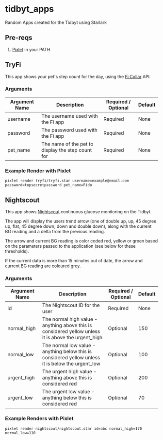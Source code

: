 # tidbyt_apps
Random Apps created for the Tidbyt using Starlark

## Pre-reqs
1. [Pixlet](https://github.com/tidbyt/pixlet) in your PATH

## TryFi 
This app shows your pet's step count for the day, using the [Fi Collar](https://tryfi.com/) API.

### Arguments
| Argument Name | Description | Required / Optional | Default |
| --- | --- | --- | --- |
| username | The username used with the Fi app | Required | None |
| password | The password used with the Fi app | Required | None |
| pet_name | The name of the pet to display the step count for | Required | None |

### Example Render with Pixlet
`pixlet render tryfi/tryfi.star username=example@email.com password=topsecretpassword pet_name=Fido`

## Nightscout
This app shows [Nightscout](https://nightscout.github.io) continuous glucose monitoring on the Tidbyt.

The app will display the users trend arrow (one of double up, up, 45 degree up, flat, 45 degree down, down and double down), along with the current BG reading and a delta from the previous reading.

The arrow and current BG reading is color coded red, yellow or green based on the parameters passed to the application (see below for these thresholds).  

If the current data is more than 15 minutes out of date, the arrow and current BG reading are coloured grey.

### Arguments
| Argument Name | Description | Required / Optional | Default |
| --- | --- | --- | --- | 
| id | The Nightscout ID for the user | Required | None
| normal_high | The normal high value - anything above this is considered yellow unless it is above the urgent_high | Optional | 150 |
| normal_low | The normal low value - anything below this is considered yellow unless it is below the urgent_low | Optional | 100 |
| urgent_high | The urgent high value - anything above this is considered red | Optional | 200 |
| urgent_low | The urgent low value - anything below this is considered red | Optional | 70 |

### Example Renders with Pixlet
`pixlet render nightscout/nightscout.star id=abc normal_high=170 normal_low=110`